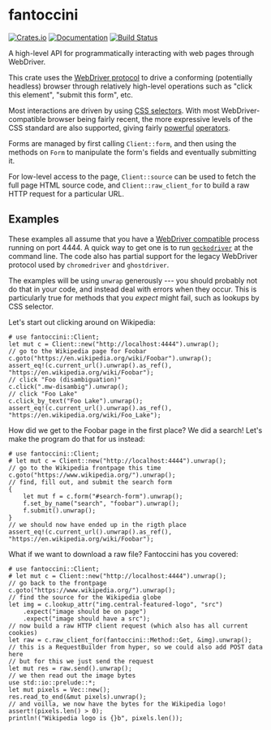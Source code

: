 # fantoccini

[![Crates.io](https://img.shields.io/crates/v/fantoccini.svg)](https://crates.io/crates/fantoccini)
[![Documentation](https://docs.rs/fantoccini/badge.svg)](https://docs.rs/fantoccini/)
[![Build Status](https://travis-ci.org/jonhoo/fantoccini.svg?branch=master)](https://travis-ci.org/jonhoo/fantoccini)

A high-level API for programmatically interacting with web pages through WebDriver.

This crate uses the [WebDriver protocol] to drive a conforming (potentially headless) browser
through relatively high-level operations such as "click this element", "submit this form", etc.

Most interactions are driven by using [CSS selectors]. With most WebDriver-compatible browser
being fairly recent, the more expressive levels of the CSS standard are also supported, giving
fairly [powerful] [operators].

Forms are managed by first calling `Client::form`, and then using the methods on `Form` to
manipulate the form's fields and eventually submitting it.

For low-level access to the page, `Client::source` can be used to fetch the full page HTML
source code, and `Client::raw_client_for` to build a raw HTTP request for a particular URL.

## Examples

These examples all assume that you have a [WebDriver compatible] process running on port 4444.
A quick way to get one is to run [`geckodriver`] at the command line. The code also has
partial support for the legacy WebDriver protocol used by `chromedriver` and `ghostdriver`.

The examples will be using `unwrap` generously --- you should probably not do that in your
code, and instead deal with errors when they occur. This is particularly true for methods that
you *expect* might fail, such as lookups by CSS selector.

Let's start out clicking around on Wikipedia:

```rust,no_run
# use fantoccini::Client;
let mut c = Client::new("http://localhost:4444").unwrap();
// go to the Wikipedia page for Foobar
c.goto("https://en.wikipedia.org/wiki/Foobar").unwrap();
assert_eq!(c.current_url().unwrap().as_ref(), "https://en.wikipedia.org/wiki/Foobar");
// click "Foo (disambiguation)"
c.click(".mw-disambig").unwrap();
// click "Foo Lake"
c.click_by_text("Foo Lake").unwrap();
assert_eq!(c.current_url().unwrap().as_ref(), "https://en.wikipedia.org/wiki/Foo_Lake");
```

How did we get to the Foobar page in the first place? We did a search!
Let's make the program do that for us instead:

```rust,no_run
# use fantoccini::Client;
# let mut c = Client::new("http://localhost:4444").unwrap();
// go to the Wikipedia frontpage this time
c.goto("https://www.wikipedia.org/").unwrap();
// find, fill out, and submit the search form
{
    let mut f = c.form("#search-form").unwrap();
    f.set_by_name("search", "foobar").unwrap();
    f.submit().unwrap();
}
// we should now have ended up in the rigth place
assert_eq!(c.current_url().unwrap().as_ref(), "https://en.wikipedia.org/wiki/Foobar");
```

What if we want to download a raw file? Fantoccini has you covered:

```rust,no_run
# use fantoccini::Client;
# let mut c = Client::new("http://localhost:4444").unwrap();
// go back to the frontpage
c.goto("https://www.wikipedia.org/").unwrap();
// find the source for the Wikipedia globe
let img = c.lookup_attr("img.central-featured-logo", "src")
    .expect("image should be on page")
    .expect("image should have a src");
// now build a raw HTTP client request (which also has all current cookies)
let raw = c.raw_client_for(fantoccini::Method::Get, &img).unwrap();
// this is a RequestBuilder from hyper, so we could also add POST data here
// but for this we just send the request
let mut res = raw.send().unwrap();
// we then read out the image bytes
use std::io::prelude::*;
let mut pixels = Vec::new();
res.read_to_end(&mut pixels).unwrap();
// and voilla, we now have the bytes for the Wikipedia logo!
assert!(pixels.len() > 0);
println!("Wikipedia logo is {}b", pixels.len());
```

[WebDriver protocol]: https://www.w3.org/TR/webdriver/
[CSS selectors]: https://developer.mozilla.org/en-US/docs/Web/CSS/CSS_Selectors
[powerful]: https://developer.mozilla.org/en-US/docs/Web/CSS/Pseudo-classes
[operators]: https://developer.mozilla.org/en-US/docs/Web/CSS/Attribute_selectors
[WebDriver compatible]: https://github.com/Fyrd/caniuse/issues/2757#issuecomment-304529217
[`geckodriver`]: https://github.com/mozilla/geckodriver
